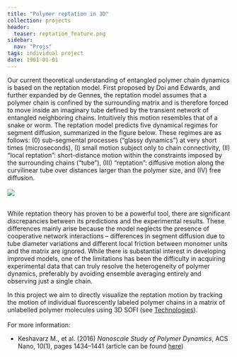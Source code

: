 ```yaml
---
title: "Polymer reptation in 3D"
collection: projects
header:
  teaser: reptation_feature.png
sidebar:
  nav: "Projs"
tags: individual project
date: 1901-01-01
---
```


Our current theoretical understanding of entangled polymer chain dynamics is based on the reptation model. First proposed by Doi and Edwards, and further expanded by de Gennes, the reptation model assumes that a polymer chain is confined by the surrounding matrix and is therefore forced to move inside an imaginary tube defined by the transient network of entangled neighboring chains. Intuitively this motion resembles that of a snake or worm.
The reptation model predicts five dynamical regimes for segment diffusion, summarized in the figure below. These regimes are as follows: (0) sub-segmental processes (“glassy dynamics”) at very short times (microseconds), (I) small motion subject only to chain connectivity, (II) “local reptation”: short-distance motion within the constraints imposed by the surrounding chains (“tube”), (III) “reptation”: diffusive motion along the curvilinear tube over distances larger than the polymer size, and (IV) free diffusion.
<br/><br/>
<img src='/images/PIC_WF.jpg'>

<br/>
While reptation theory has proven to be a powerful tool, there are significant discrepancies between its predictions and the experimental results. These differences mainly arise because the model neglects the presence of cooperative network interactions – differences in segment diffusion due to tube diameter variations and different local friction between monomer units and the matrix are ignored. While there is substantial interest in developing improved models, one of the limitations has been the difficulty in acquiring experimental data that can truly resolve the heterogeneity of polymer dynamics, preferably by avoiding ensemble averaging entirely and observing just a single chain.

In this project we aim to directly visualize the reptation motion by tracking the motion of individual fluorescently labeled polymer chains in a matrix of unlabelled polymer molecules using 3D SOFI (see
<a href="{{ site.github.url }}/menu/technologies.html">Technologies</a>).
<br/><br/>
For more information:
* Keshavarz M., et al. (2016) *Nanoscale Study of Polymer Dynamics*, ACS Nano, 10(1), pages 1434–1441 (article can be found <a href="https://pubs.acs.org/doi/abs/10.1021/acsnano.5b06931">here</a>)
